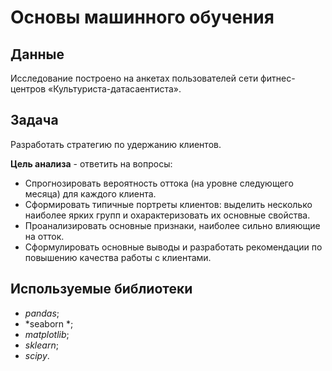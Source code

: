 # Основы машинного обучения

## Данные

Исследование построено на анкетах пользователей сети фитнес-центров «Культуриста-датасаентиста».

## Задача

Разработать стратегию по удержанию клиентов.

**Цель анализа** - ответить на вопросы:
* Спрогнозировать вероятность оттока (на уровне следующего месяца) для каждого клиента.
* Сформировать типичные портреты клиентов: выделить несколько наиболее ярких групп и охарактеризовать их основные свойства.
* Проанализировать основные признаки, наиболее сильно влияющие на отток.
* Сформулировать основные выводы и разработать рекомендации по повышению качества работы с клиентами.

## Используемые библиотеки

* *pandas*;
* *seaborn *;
* *matplotlib*;
* *sklearn*;
* *scipy*.
